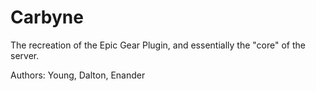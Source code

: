 # Carbyne
The recreation of the Epic Gear Plugin, and essentially the "core" of the server.

Authors: Young, Dalton, Enander
